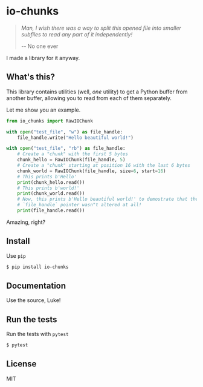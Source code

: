 # io-chunks

> _Man, I wish there was a way to split this opened file into smaller subfiles to read any part of it independently!_
>
> -- No one ever

I made a library for it anyway.

## What's this?

This library contains utilities (well, _one_ utility) to get a Python buffer from another buffer, allowing you to read from each of them separately.

Let me show you an example.

```python
from io_chunks import RawIOChunk

with open("test_file", "w") as file_handle:
    file_handle.write("Hello beautiful world!")

with open("test_file", "rb") as file_handle:
    # Create a "chunk" with the first 5 bytes
    chunk_hello = RawIOChunk(file_handle, 5)
    # Create a "chunk" starting at position 16 with the last 6 bytes
    chunk_world = RawIOChunk(file_handle, size=6, start=16)
    # This prints b'Hello'
    print(chunk_hello.read())
    # This prints b'world!'
    print(chunk_world.read())
    # Now, this prints b'Hello beautiful world!' to demostrate that the original
    # `file_handle` pointer wasn"t altered at all!
    print(file_handle.read())
```

Amazing, right?

## Install

Use `pip`

```bash
$ pip install io-chunks
```

## Documentation

Use the source, Luke!

## Run the tests

Run the tests with `pytest`

```bash
$ pytest
```

## License

MIT
